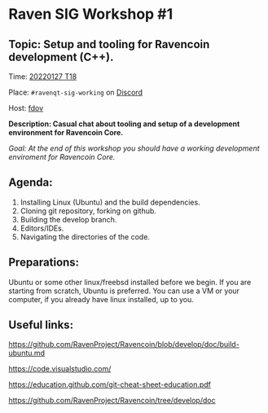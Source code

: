 # Raven SIG Workshop #1 #

## Topic: Setup and tooling for Ravencoin development (C++).  ##

Time: [20220127 T18](https://www.timeanddate.com/worldclock/fixedtime.html?iso=20220127T18&p1=1440&ah=2)

Place: `#ravenqt-sig-working` on [Discord](https://discord.gg/zpHVcWd7)

Host: [fdov](https://github.com/fdoving)

__Description: Casual chat about tooling and setup of a development environment for Ravencoin Core.__


_Goal: At the end of this workshop you should have a working development enviroment for Ravencoin Core._


## Agenda: ##

1. Installing Linux (Ubuntu) and the build dependencies.
2. Cloning git repository, forking on github.
3. Building the develop branch.
4. Editors/IDEs.
5. Navigating the directories of the code.



## Preparations: ##

Ubuntu or some other linux/freebsd installed before we begin.
If you are starting from scratch, Ubuntu is preferred.
You can use a VM or your computer, if you already have linux installed, up to you.



## Useful links: ##

https://github.com/RavenProject/Ravencoin/blob/develop/doc/build-ubuntu.md

https://code.visualstudio.com/

https://education.github.com/git-cheat-sheet-education.pdf

https://github.com/RavenProject/Ravencoin/tree/develop/doc



